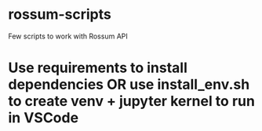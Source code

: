# rossum-scripts
Few scripts to work with Rossum API

# Use requirements to install dependencies OR use install_env.sh to create venv + jupyter kernel to run in VSCode
